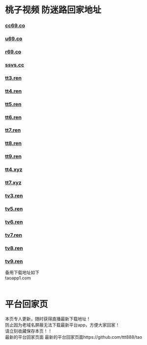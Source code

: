 # 桃子视频 防迷路回家地址
### [cc69.co](http://cc69.co/)
### [u69.co](http://u69.co/)
### [r69.co](http://r69.co/)
### [ssvs.cc](http://ssvs.cc/)

### [tt3.ren](http://tt3.ren/)
### [tt4.ren](http://tt4.ren/)
### [tt5.ren](http://tt5.ren/)
### [tt6.ren](http://tt6.ren/)
### [tt7.ren](http://tt7.ren/)
### [tt8.ren](http://tt8.ren/)
### [tt9.ren](http://tt9.ren/)

### [tt4.xyz](http://tt4.xyz/)
### [tt7.xyz](http://tt7.xyz/)
### [tv3.ren](http://tv3.ren/)
### [tv5.ren](http://tv5.ren/)
### [tv6.ren](http://tv6.ren/)
### [tv7.ren](http://tv7.ren/)
### [tv8.ren](http://tv8.ren/)
### [tv9.ren](http://tv9.ren/)<br>
备用下载地址如下<br>
taoapp1.com<br>
<br>

# 平台回家页
本页专人更新，随时获得直播最新下载地址！<br>
防止因为老域名屏蔽无法下载最新平台app，方便大家回家！<br>
请立刻收藏保存本页！！<br>
最新的平台回家页面  最新的平台回家页面https://github.com/ttt888/tao      <br>

